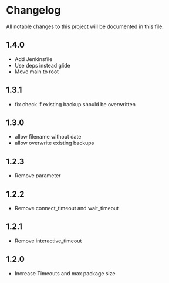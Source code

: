 # Changelog

All notable changes to this project will be documented in this file.

## 1.4.0

- Add Jenkinsfile
- Use deps instead glide
- Move main to root

## 1.3.1

- fix check if existing backup should be overwritten

## 1.3.0

- allow filename without date 
- allow overwrite existing backups

## 1.2.3

- Remove parameter

## 1.2.2

- Remove connect_timeout and wait_timeout

## 1.2.1

- Remove interactive_timeout 

## 1.2.0

- Increase Timeouts and max package size
